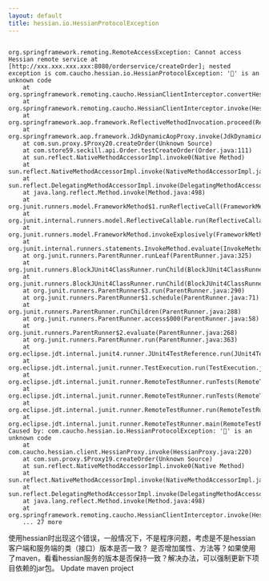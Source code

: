 ```yaml
---
layout: default
title: hessian.io.HessianProtocolException
---
```

<pre><code>
org.springframework.remoting.RemoteAccessException: Cannot access Hessian remote service at [http://xxx.xxx.xxx.xxx:8080/orderservice/createOrder]; nested exception is com.caucho.hessian.io.HessianProtocolException: '￿' is an unknown code
	at org.springframework.remoting.caucho.HessianClientInterceptor.convertHessianAccessException(HessianClientInterceptor.java:293)
	at org.springframework.remoting.caucho.HessianClientInterceptor.invoke(HessianClientInterceptor.java:261)
	at org.springframework.aop.framework.ReflectiveMethodInvocation.proceed(ReflectiveMethodInvocation.java:179)
	at org.springframework.aop.framework.JdkDynamicAopProxy.invoke(JdkDynamicAopProxy.java:207)
	at com.sun.proxy.$Proxy20.createOrder(Unknown Source)
	at com.store59.seckill.api.Order.testCreateOrder(Order.java:111)
	at sun.reflect.NativeMethodAccessorImpl.invoke0(Native Method)
	at sun.reflect.NativeMethodAccessorImpl.invoke(NativeMethodAccessorImpl.java:62)
	at sun.reflect.DelegatingMethodAccessorImpl.invoke(DelegatingMethodAccessorImpl.java:43)
	at java.lang.reflect.Method.invoke(Method.java:498)
	at org.junit.runners.model.FrameworkMethod$1.runReflectiveCall(FrameworkMethod.java:50)
	at org.junit.internal.runners.model.ReflectiveCallable.run(ReflectiveCallable.java:12)
	at org.junit.runners.model.FrameworkMethod.invokeExplosively(FrameworkMethod.java:47)
	at org.junit.internal.runners.statements.InvokeMethod.evaluate(InvokeMethod.java:17)
	at org.junit.runners.ParentRunner.runLeaf(ParentRunner.java:325)
	at org.junit.runners.BlockJUnit4ClassRunner.runChild(BlockJUnit4ClassRunner.java:78)
	at org.junit.runners.BlockJUnit4ClassRunner.runChild(BlockJUnit4ClassRunner.java:57)
	at org.junit.runners.ParentRunner$3.run(ParentRunner.java:290)
	at org.junit.runners.ParentRunner$1.schedule(ParentRunner.java:71)
	at org.junit.runners.ParentRunner.runChildren(ParentRunner.java:288)
	at org.junit.runners.ParentRunner.access$000(ParentRunner.java:58)
	at org.junit.runners.ParentRunner$2.evaluate(ParentRunner.java:268)
	at org.junit.runners.ParentRunner.run(ParentRunner.java:363)
	at org.eclipse.jdt.internal.junit4.runner.JUnit4TestReference.run(JUnit4TestReference.java:86)
	at org.eclipse.jdt.internal.junit.runner.TestExecution.run(TestExecution.java:38)
	at org.eclipse.jdt.internal.junit.runner.RemoteTestRunner.runTests(RemoteTestRunner.java:459)
	at org.eclipse.jdt.internal.junit.runner.RemoteTestRunner.runTests(RemoteTestRunner.java:675)
	at org.eclipse.jdt.internal.junit.runner.RemoteTestRunner.run(RemoteTestRunner.java:382)
	at org.eclipse.jdt.internal.junit.runner.RemoteTestRunner.main(RemoteTestRunner.java:192)
Caused by: com.caucho.hessian.io.HessianProtocolException: '￿' is an unknown code
	at com.caucho.hessian.client.HessianProxy.invoke(HessianProxy.java:220)
	at com.sun.proxy.$Proxy19.createOrder(Unknown Source)
	at sun.reflect.NativeMethodAccessorImpl.invoke0(Native Method)
	at sun.reflect.NativeMethodAccessorImpl.invoke(NativeMethodAccessorImpl.java:62)
	at sun.reflect.DelegatingMethodAccessorImpl.invoke(DelegatingMethodAccessorImpl.java:43)
	at java.lang.reflect.Method.invoke(Method.java:498)
	at org.springframework.remoting.caucho.HessianClientInterceptor.invoke(HessianClientInterceptor.java:248)
	... 27 more
</pre></code>

使用hessian时出现这个错误，一般情况下，不是程序问题，考虑是不是hessian客户端和服务端的类（接口）版本是否一致？
是否增加属性、方法等？如果使用了maven，看看hessian服务的版本是否保持一致？解决办法，可以强制更新下项目依赖的jar包。 Update maven project